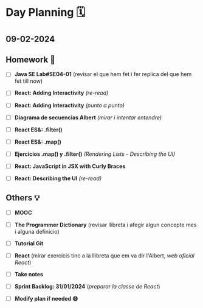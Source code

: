 # Day Planning :spiral_calendar:

## 09-02-2024

## Homework :pencil:

- [ ] **Java SE Lab#SE04-01** (revisar el que hem fet i fer replica del que hem fet till now)

- [ ] **React: Adding Interactivity** *(re-read)*

- [ ] **React: Adding Interactivity** *(punto a punto)*

- [ ] **Diagrama de secuencias Albert** *(mirar i intentar entendre)*

- [ ] **React ES&: .filter()**

- [ ] **React ES&: .map()**

- [ ] **Ejercicios .map() y .filter()** *(Rendering Lists - Describing the UI)*

- [ ] **React: JavaScript in JSX with Curly Braces**

- [ ] **React: Describing the UI** *(re-read)*

## Others :bulb:

+ [ ] **MOOC**

+ [ ] **The Programmer Dictionary** (revisar llibreta i afegir algun concepte mes i alguna definicio)
- [ ] **Tutorial Git**

- [ ] **React** (mirar exercicis tinc a la llibreta que em va dir l'Albert, *web oficial React*)

- [ ] **Take notes**

- [ ] **Sprint Backlog: 31/01/2024** (*preparar la classe de React*)

- [ ] **Modify plan if needed :smile:**
